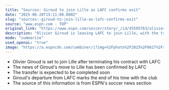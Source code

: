 ```yaml
---
title: "Sources: Giroud to join Lille as LAFC confirms exit"
date: "2025-06-28T15:11:00.000Z"
slug: "sources:-giroud-to-join-lille-as-lafc-confirms-exit"
source: "www.espn.com - TOP"
original_link: "https://www.espn.com/soccer/story/_/id/45595763/olivier-giroud-join-lille-terminating-lafc-deal-sources"
description: "Olivier Giroud is leaving LAFC to join Lille, with the transfer expected to be completed soon according to ESPN."
mode: "summarize"
used_openai: "true"
image: "https://a.espncdn.com/combiner/i?img=%2Fphoto%2F2025%2F0627%2Fr1511891_1296x729_16%2D9.jpg"
---
```


- Olivier Giroud is set to join Lille after terminating his contract with LAFC
- The news of Giroud's move to Lille has been confirmed by LAFC
- The transfer is expected to be completed soon
- Giroud's departure from LAFC marks the end of his time with the club
- The source of this information is from ESPN's soccer news section